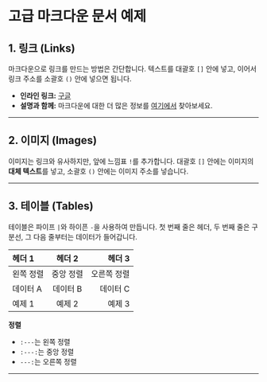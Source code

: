 # 고급 마크다운 문서 예제

## 1\. 링크 (Links)

마크다운으로 링크를 만드는 방법은 간단합니다. 텍스트를 대괄호 `[]` 안에 넣고, 이어서 링크 주소를 소괄호 `()` 안에 넣으면 됩니다.

  * **인라인 링크:** [구글](https://www.google.com)
  * **설명과 함께:** 마크다운에 대한 더 많은 정보를 [여기에서](https://www.markdowntutorial.com/) 찾아보세요.

-----

## 2\. 이미지 (Images)

이미지는 링크와 유사하지만, 앞에 느낌표 `!`를 추가합니다. 대괄호 `[]` 안에는 이미지의 **대체 텍스트**를 넣고, 소괄호 `()` 안에는 이미지 주소를 넣습니다.

-----

## 3\. 테이블 (Tables)

테이블은 파이프 `|`와 하이픈 `-`을 사용하여 만듭니다. 첫 번째 줄은 헤더, 두 번째 줄은 구분선, 그 다음 줄부터는 데이터가 들어갑니다.

| 헤더 1 | 헤더 2 | 헤더 3 |
| :--- | :---: | ---: |
| 왼쪽 정렬 | 중앙 정렬 | 오른쪽 정렬 |
| 데이터 A | 데이터 B | 데이터 C |
| 예제 1 | 예제 2 | 예제 3 |

**정렬**

  * `:---`는 왼쪽 정렬
  * `:---:`는 중앙 정렬
  * `---:`는 오른쪽 정렬

-----